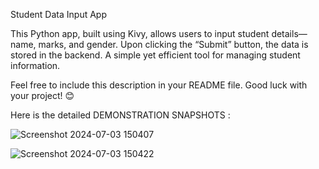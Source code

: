 Student Data Input App

This Python app, built using Kivy, allows users to input student details—name, marks, and gender. Upon clicking the “Submit” button, the data is stored in the backend. A simple yet efficient tool for managing student information.

Feel free to include this description in your README file. Good luck with your project! 😊

Here is the detailed DEMONSTRATION SNAPSHOTS :

![Screenshot 2024-07-03 150407](https://github.com/apm-oggie/Students_marks_record/assets/94683605/95ec126d-bea6-4c72-9a88-6e3008295166)


![Screenshot 2024-07-03 150422](https://github.com/apm-oggie/Students_marks_record/assets/94683605/2efd8211-9a8e-454d-94f9-48fdedb6c6ad)

